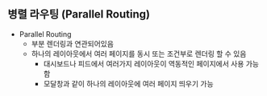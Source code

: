 ## 병렬 라우팅 (Parallel Routing)
- Parallel Routing
  - 부분 렌더링과 연관되어있음
  - 하나의 레이아웃에서 여러 페이지를 동시 또는 조건부로 렌더링 할 수 있음
      - 대시보드나 피드에서 여러가지 레이아웃이 역동적인 페이지에서 사용 가능함
      - 모달창과 같이 하나의 레이아웃에 여러 페이지 띄우기 가능

